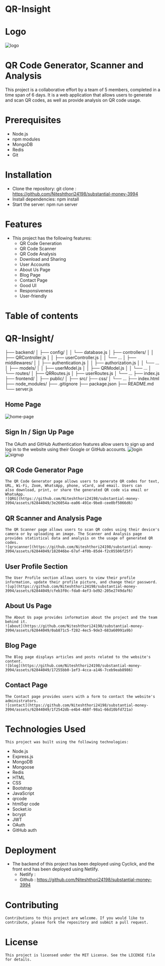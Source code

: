# QR-Insight
# Logo 
![logo](https://github.com/Niteshthori24198/substantial-money-3994/assets/62844049/b0916c4d-8e36-4b6e-b90c-22cbafde918b)

# QR Code Generator, Scanner and Analysis
  This project is a collaborative effort by a team of 5 members, completed in a time span of 6 days. It is a web application that allows   users to generate and scan QR codes, as well as provide analysis on QR code usage. 


# Prerequisites
  - Node.js
  - npm modules
  - MongoDB
  - Redis
  - Git
  
# Installation
  - Clone the repository: git clone : https://github.com/Niteshthori24198/substantial-money-3994
  - Install dependencies: npm install
  - Start the server: npm run server
  
# Features
  - This project has the following features:
    - QR Code Generation
    - QR Code Scanner
    - QR Code Analysis
    - Download and Sharing
    - User Accounts
    - About Us Page
    - Blog Page
    - Contact Page
    - Good UI
    - Responsiveness
    - User-friendly
  
 # Table of contents
 
  # QR-Insight/
  ├── backend/
  │   ├── config/
  │   │   └── database.js
  │   ├── controllers/
  │   │   ├── QRController.js
  │   │   ├── userController.js
  │   │   └── ...
  │   ├── middlewares/
  │   │   ├── authentication.js
  │   │   ├── authorization.js
  │   │   └── ...
  │   ├── models/
  │   │   ├── userModel.js
  │   │   ├── QRModel.js
  │   │   └── ...
  │   └── routes/
  │       ├── QRRoutes.js
  │       ├── userRoutes.js
  │       └── ...
       ├── index.js
  ├── frontend/
  │   ├── public/
  │   ├── src/
      ├── css/
  │   └── ...
      ├── index.html
  ├── node_modules/
  ├── .gitignore
  ├── package.json
  ├── README.md
  └── server.js

  ## Home Page
  ![home-page](https://github.com/Niteshthori24198/substantial-money-3994/assets/62844049/1700c123-20fa-49d5-a878-e8f047a43936)
  
  ## Sign In / Sign Up Page
  The OAuth and GitHub Authentication features allow users to sign up and log in to the website using their Google or GitHub accounts.
  ![login](https://github.com/Niteshthori24198/substantial-money-3994/assets/62844049/52eea794-8ce2-4df0-a177-40a18d85d35d)
  ![signup](https://github.com/Niteshthori24198/substantial-money-3994/assets/62844049/f3c6cbcb-99d8-46bf-a34b-ed0b7c70a370)

  ## QR Code Generator Page
    The QR Code Generator page allows users to generate QR codes for text, URL, Wi-Fi, Zoom, WhatsApp, phone, vCard, and email. Users can     also download, print, or share the generated QR code via email or WhatsApp.
    ![QRG](https://github.com/Niteshthori24198/substantial-money-3994/assets/62844049/3e26054a-ea06-491e-9be8-cee0bf5066d6)

  ## QR Scanner and Analysis Page
    The QR Scanner page allows users to scan QR codes using their device's camera or by uploading an image. The Scanner and Analysis page     provides statistical data and analysis on the usage of generated QR codes. 
    ![qrscanner](https://github.com/Niteshthori24198/substantial-money-3994/assets/62844049/182046be-67af-4f0b-85d4-f2c05506f25f)
  
  ## User Profile Section
    The User Profile section allows users to view their profile information, update their profile picture, and change their password.
    ![up](https://github.com/Niteshthori24198/substantial-money-3994/assets/62844049/cfeb3f0c-fda0-4ef3-bd92-205e2749daf6)

  ## About Us Page
    The About Us page provides information about the project and the team behind it.
    ![about](https://github.com/Niteshthori24198/substantial-money-3994/assets/62844049/0ab871c5-f282-4ec5-9de3-683a60991a9b)

  ## Blog Page
    The Blog page displays articles and posts related to the website's content.
    ![blog](https://github.com/Niteshthori24198/substantial-money-3994/assets/62844049/17255bb0-1ef3-4cca-a146-7ceb9eab8986)

  ## Contact Page
    The Contact page provides users with a form to contact the website's administrators.
    ![contact](https://github.com/Niteshthori24198/substantial-money-3994/assets/62844049/1f2542db-e4b4-468f-98a1-66d10bfd721a)

  # Technologies Used
    This project was built using the following technologies:

   - Node.js
   - Express.js
   - MongoDB
   - Mongoose
   - Redis
   - HTML
   - CSS
   - Bootstrap
   - JavaScript
   - qrcode
   - html5qr code
   - Socket.io
   - bcrypt
   - JWT
   - OAuth
   - GitHub auth
    
  # Deployment
  - The backend of this project has been deployed using Cyclick, and the front end has been deployed using Netlify.
     - Netlify : 
     - Github  :  https://github.com/Niteshthori24198/substantial-money-3994

  # Contributing
    Contributions to this project are welcome. If you would like to contribute, please fork the repository and submit a pull request.

  # License
    This project is licensed under the MIT License. See the LICENSE file for details.
